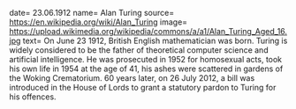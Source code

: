 date= 23.06.1912
name= Alan Turing
source= https://en.wikipedia.org/wiki/Alan_Turing
image= https://upload.wikimedia.org/wikipedia/commons/a/a1/Alan_Turing_Aged_16.jpg
text= On June 23 1912, British English mathematician was born.
Turing is widely considered to be the father of theoretical computer science and artificial intelligence.
He was prosecuted in 1952 for homosexual acts, took his own life in 1954  at the age of 41, his ashes were scattered in gardens of the Woking Crematorium.
60 years later, on 26 July 2012, a bill was introduced in the House of Lords to grant a statutory pardon to Turing for his offences.

